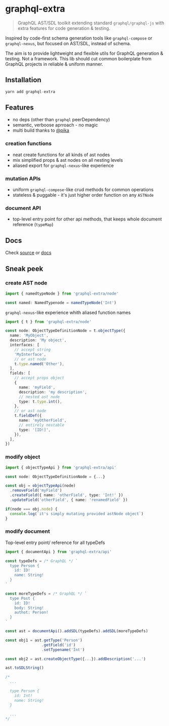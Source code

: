 # graphql-extra

> GraphQL AST/SDL toolkit extending standard `graphql/graphql-js` with extra features for code generation & testing.

Inspired by code-first schema generation tools like `graphql-compose` or `graphql-nexus`, but focused on AST/SDL, instead of schema.

The aim is to provide lightweight and flexible utils for GraphQL generation & testing. Not a framework. This lib should cut common boilerplate from GraphQL projects in reliable & uniform manner.

## Installation

```ts
yarn add graphql-extra
```

## Features

- no deps (other than `graphql` peerDependency)
- semantic, verboose aprroach - no magic
- multi build thanks to [@pika](`https://github.com/pikapkg/pack`)

### creation functions

- neat create functions for all kinds of ast nodes
- mix simplified props & ast nodes on all nesting levels
- aliased export for `graphql-nexus`-like experience

### mutation APIs

- uniform `graphql-compose`-like crud methods for common operations
- stateless & puggable - it's just higher order function on any `ASTNode`

### document API

- top-level entry point for other api methods, that keeps whole document reference (`typeMap`)

## Docs

Check [source](https://github.com/vadistic/graphql-extra/tree/master/src) or [docs](https://graphql-extra.netlify.com/globals)

## Sneak peek

### create AST node

```ts
import { namedtypeNode } from 'graphql-extra/node'

const named: NamedTypenode = namedTypeNode('Int')
```

`graphql-nexus`-like experience whith aliased function names

```ts
import { t } from 'graphql-extra/node'

const node: ObjectTypeDefinitionNode = t.objectType({
  name: 'MyObject',
  description: 'My object',
  interfaces: [
    // accept string
    'MyInterface',
    // or ast node
    t.type.named('Other'),
  ],
  fields: [
    // accept props object
    {
      name: 'myField',
      description: 'my description',
      // nested ast node
      type: t.type.int(),
    },
    // or ast node
    t.fieldDef({
      name: 'myOtherField',
      // entirely nestable
      type: '[ID!]',
    }),
  ],
})
```

### modify object

```ts
import { objectTypeApi } from 'graphql-extra/api'

const node: ObjectTypeDefinitionNode = {...}

const obj = objectTypeApi(node)
  .removeField('myField')
  .createField({ name: 'otherField', type: 'Int!' })
  .updateField('otherField', { name: 'renamedField' })

if(node === obj.node) {
  console.log(`it's simply mutating provided astNode object`)
}
```

### modify document

Top-level entry point/ reference for all typeDefs

```ts
import { documentApi } from 'graphql-extra/api'

const typeDefs = /* GraphQL */ `
  type Person {
    id: ID!
    name: String!
  }
`

const moreTypeDefs = /* GraphQL */ `
  type Post {
    id: ID!
    body: String!
    authot: Person!
  }
`

const ast = documentApi().addSDL(typeDefs).addSDL(moreTypeDefs)

const obj1 = ast.getType('Person')
                .getField('id')
                .setTypename('Int')

const obj2 = ast.createObjectType({...}).addDescription('...')

ast.toSDLString()

/*
  ...

  type Person {
    id: Int!
    name: String!
  }

  ...
*/

```
